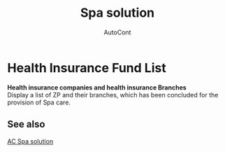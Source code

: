 ﻿---
    title: "Spa solution"
    author: AutoCont
    ms.date: 04/30/2018
    ms.topic: article
    ms.prod: dynamics-nav-2017
    ms.contentlocale: en
    ms.lasthandoff: 04/30/2018
---

# Health Insurance Fund List

**Health insurance companies and health insurance Branches**  
Display a list of ZP and their branches, which has been concluded for the provision of Spa care. 



## <a name="see-also"></a>See also
[AC Spa solution](ac-spa-solution.md)